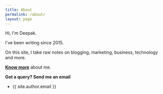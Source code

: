 ```yaml
---
title: About
permalink: /about/
layout: page
---
```


Hi, I'm Deepak.

I've been writing since 2015.

On this site, I take raw notes on blogging, marketing, business, technology and more.

**[Know more](https://deepakness.com)** about me.

**Got a query? Send me an email**

- {{ site.author.email }}
